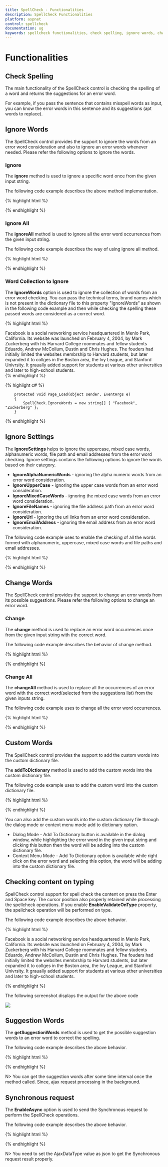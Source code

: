 ```yaml
---
title: SpellCheck - Functionalities
description: SpellCheck Functionalities
platform: aspnet
control: spellcheck
documentation: ug
keywords: spellcheck functionalities, check spelling, ignore words, change words, change, ignore, ignore settings, checking content on typing
---
```

# Functionalities

## Check Spelling

The main functionality of the SpellCheck control is checking the spelling of a word and returns the suggestions for an error word.

For example, if you pass the sentence that contains misspell words as input, you can know the error words in this sentence and its suggestions (apt words to replace).

## Ignore Words

The SpellCheck control provides the support to ignore the words from an error word consideration and also to ignore an error words whenever needed. Please refer the following options to ignore the words.

### Ignore

The **ignore** method is used to ignore a specific word once from the given input string. 

The following code example describes the above method implementation.

{% highlight html %}

<div>
    <ej:SpellCheck ID="SpellCheck" ClientIDMode="Static" runat="server" ControlsToValidate="#TextArea">
        <DictionarySettings DictionaryUrl="../api/SpellCheck/CheckWords" CustomDictionaryUrl="../api/SpellCheck/AddToDictionary" />
    </ej:SpellCheck>   
</div>

<script type="text/javascript">
    $(document).ready(function () {
        var targetSentence = 'The <span class="errorspan e-errorword">textarea</span> sample uses a dialog to display the spell errors.';
        var spellObj = $("#SpellCheck").data("ejSpellCheck");
        var result = spellObj.ignore("textarea", targetSentence, null);
        // This will display the corrected text after the ignore operation performed          
        alert(result.resultHTML);
    });
</script>

{% endhighlight %}

### Ignore All

The **ignoreAll** method is used to ignore all the error word occurrences from the given input string.

The following code example describes the way of using ignore all method.

{% highlight html %}

<div>
    <ej:SpellCheck ID="SpellCheck" ClientIDMode="Static" runat="server" ControlsToValidate="#TextArea">
        <DictionarySettings DictionaryUrl="../api/SpellCheck/CheckWords" CustomDictionaryUrl="../api/SpellCheck/AddToDictionary" />
    </ej:SpellCheck>   
</div>

<script type="text/javascript">
    $(document).ready(function () {
        var targetSentence = 'This <span class="errorspan e-errorword">textarea</span> sample uses a dialog to display all the <span class="errorspan e-errorword">textarea</span> spell errors.';
        var spellObj = $("#SpellCheck").data("ejSpellCheck");
		var result = spellObj.ignoreAll("textarea",targetSentence, null);
		alert(result.resultHTML); // This will display the corrected text after the ignoreAll operation performed
    });
</script>

{% endhighlight %}

### Word Collection to Ignore

The **IgnoreWords** option is used to ignore the collection of words from an error word checking. You can pass the technical terms, brand names which is not present in the dictionary file to this property "IgnoreWords" as shown in the following code example and then while checking the spelling these passed words are considered as a correct word.

{% highlight html %}

<div id="TextArea" contenteditable="true">
        Facebook is a social networking service headquartered in Menlo Park, California. Its website was launched on February 4, 2004, by Mark Zuckerberg with his Harvard College roommates and fellow students Eduardo, Andrew McCollum, Dustin and Chris Hughes. The fouders had initially limited the websites membrship to Harvard students, but later expanded it to collges in the Boston area, the Ivy League, and Stanford Univrsity. It graually added support for students at various other universities and later to high-school students.
</div>
<div>
    <ej:Button ID="CheckText" Type="Button" ClientSideOnClick="checkErrors" Text="Spell Check" runat="server"></ej:Button>
</div>
<div>
    <ej:SpellCheck ID="SpellCheck" ClientIDMode="Static" runat="server" ControlsToValidate="#TextArea">
        <DictionarySettings DictionaryUrl="../api/SpellCheck/CheckWords" CustomDictionaryUrl="../api/SpellCheck/AddToDictionary" />
    </ej:SpellCheck>    
</div>
<script type="text/javascript">
    function checkErrors() {
        var spellObj = $("#SpellCheck").data("ejSpellCheck");
        spellObj.validate();
    }
</script>
{% endhighlight %}

{% highlight c# %}

        protected void Page_Load(object sender, EventArgs e)
        {
            SpellCheck.IgnoreWords = new string[] { "Facebook", "Zuckerberg" };
        }

{% endhighlight %}


## Ignore Settings

The **IgnoreSettings**  helps to ignore the uppercase, mixed case words, alphanumeric words, file path and email addresses from the error word checking. Ignore settings contains the following options to ignore the words based on their category.

* **IgnoreAlphaNumericWords** - ignoring the alpha numeric words from an error word consideration.
* **IgnoreUpperCase** - ignoring the upper case words from an error word consideration.
* **IgnoreMixedCaseWords** - ignoring the mixed case words from an error word consideration.
* **IgnoreFileNames** - ignoring the file address path from an error word consideration.
* **IgnoreUrl** - ignoring the url links from an error word consideration.
* **IgnoreEmailAddress** - ignoring the email address from an error word consideration.

The following code example uses to enable the checking of all the words formed with alphanumeric, uppercase, mixed case words and file paths and email addresses.  

{% highlight html %}
<div>
    <ej:SpellCheck ID="SpellCheck" ClientIDMode="Static" runat="server" ControlsToValidate="#TextArea">
        <DictionarySettings DictionaryUrl="../api/SpellCheck/CheckWords" CustomDictionaryUrl="../api/SpellCheck/AddToDictionary" />
        <IgnoreSettings IgnoreAlphaNumericWords=false IgnoreMixedCaseWords=false IgnoreUpperCase=false
               IgnoreUrl=false IgnoreEmailAddress=false IgnoreFileNames=false/>
    </ej:SpellCheck>
</div>
{% endhighlight %}

## Change Words

The SpellCheck control provides the support to change an error words from its possible suggestions. Please refer the following options to change an error word.

### Change

The **change** method is used to replace an error word occurrences once from the given input string with the correct word.

The following code example describes the behavior of change method.

{% highlight html %}

<div>
    <ej:SpellCheck ID="SpellCheck" ClientIDMode="Static" runat="server" ControlsToValidate="#TextArea">
        <DictionarySettings DictionaryUrl="../api/SpellCheck/CheckWords" CustomDictionaryUrl="../api/SpellCheck/AddToDictionary" />
    </ej:SpellCheck>   
</div>

<script type="text/javascript">
    $(document).ready(function () {
        var targetSentence = 'The <span class="errorspan e-errorword">textarea</span> sample uses a dialog to display the spell errors.';
        var spellObj = $("#SpellCheck").data("ejSpellCheck");
		var result = spellObj.change("textarea",targetSentence,"text area", null);
		alert(result.resultHTML); // This will display the corrected text after the change operation performed
    });
</script>

{% endhighlight %}

### Change All

The **changeAll** method is used to replace all the occurrences of an error word with the correct word(selected from the suggestions list) from the given inputs string.

The following code example uses to change all the error word occurrences.

{% highlight html %}

<div>
    <ej:SpellCheck ID="SpellCheck" ClientIDMode="Static" runat="server" ControlsToValidate="#TextArea">
        <DictionarySettings DictionaryUrl="../api/SpellCheck/CheckWords" CustomDictionaryUrl="../api/SpellCheck/AddToDictionary" />
    </ej:SpellCheck>   
</div>

<script type="text/javascript">
    $(document).ready(function () {
        var targetSentence = 'This <span class="errorspan e-errorword">textarea</span> sample uses a dialog to display all the <span class="errorspan e-errorword">textarea</span> spell errors.';
        var spellObj = $("#SpellCheck").data("ejSpellCheck");
		var result = spellObj.changeAll("textarea",targetSentence,"text area", null);
		alert(result.resultHTML); // This will display the corrected text after the changeAll operation performed
    });
</script>

{% endhighlight %}

## Custom Words

The SpellCheck control provides the support to add the custom words into the custom dictionary file.

The **addToDictionary** method is used to add the custom words into the custom dictionary file.

The following code example uses to add the custom word into the custom dictionary file.

{% highlight html %}

<div>
    <ej:SpellCheck ID="SpellCheck" ClientIDMode="Static" runat="server" ControlsToValidate="#TextArea">
        <DictionarySettings DictionaryUrl="../api/SpellCheck/CheckWords" CustomDictionaryUrl="../api/SpellCheck/AddToDictionary" />
    </ej:SpellCheck>   
</div>

<script type="text/javascript">
    $(document).ready(function () {
        var spellObj = $("#SpellCheck").data("ejSpellCheck");
		var result = spellObj.addToDictionary("textarea");
    });
</script>

{% endhighlight %}

You can also add the custom words into the custom dictionary file through the dialog mode or context menu mode add to dictionary option.

* Dialog Mode - Add To Dictionary button is available in the dialog window, while highlighting the error word in the given input string and clicking this button then the word will be adding into the custom dictionary file.
* Context Menu Mode - Add To Dictionary option is available while right click on the error word and selecting this option, the word will be adding into the custom dictionary file.

## Checking content on typing

SpellCheck control support for spell check the content on press the Enter and Space key. The cursor position also properly retained while processing the spellcheck operations. If you enable **EnableValidateOnType** property, the spellcheck operation will be performed on type. 

The following code example describes the above behavior.

{% highlight html %}

<div id="TextArea" contenteditable="true">
        Facebook is a social networking service headquartered in Menlo Park, California. Its website was launched on February 4, 2004, by Mark Zuckerberg with his Harvard College roommates and fellow students Eduardo, Andrew McCollum, Dustin and Chris Hughes.
        The fouders had initially limited the websites membrship to Harvard students, but later expanded it to collges in the Boston area, the Ivy League, and Stanford Univrsity. It graually added support for students at various other universities and later to high-school students.
</div>
<div>
    <ej:SpellCheck ID="SpellCheck" ClientIDMode="Static" runat="server" ControlsToValidate="#TextArea" EnableValidateOnType="true">
        <DictionarySettings DictionaryUrl="../api/SpellCheck/CheckWords" CustomDictionaryUrl="../api/SpellCheck/AddToDictionary" />
    </ej:SpellCheck>    
</div>

{% endhighlight %}

The following screenshot displays the output for the above code

![](ValidateOnType_Images/validateontype.png)

## Suggestion Words

The **getSuggestionWords** method is used to get the possible suggestion words to an error word to correct the spelling.

The following code example describes the above behavior.

{% highlight html %}

<div>
    <ej:SpellCheck ID="SpellCheck" ClientIDMode="Static" runat="server">
        <DictionarySettings DictionaryUrl="../api/SpellCheck/CheckWords" CustomDictionaryUrl="../api/SpellCheck/AddToDictionary" />
    </ej:SpellCheck>   
</div>

<script type="text/javascript">
    $(document).ready(function () {
        var spellObj = $("#SpellCheck").data("ejSpellCheck");
		spellObj.getSuggestionWords("textarea");
        setTimeout(()=>{
            alert(spellObj._suggestedWords);
        },800);
    });
</script>

{% endhighlight %}

N> You can get the suggestion words after some time interval once the method called. Since, ajax request processing in the background.

## Synchronous request

The **EnableAsync** option is used to send the Synchronous request to perform the SpellCheck operations.

The following code example describes the above behavior.

{% highlight html %}

<div>
    <ej:SpellCheck ID="SpellCheck" ClientIDMode="Static" runat="server" EnableAsync="false" AjaxDataType="json">
        <DictionarySettings DictionaryUrl="../api/SpellCheck/CheckWords" CustomDictionaryUrl="../api/SpellCheck/AddToDictionary" />
    </ej:SpellCheck>   
</div>

{% endhighlight %}

N> You need to set the AjaxDataType value as json to get the Synchronous request result properly.